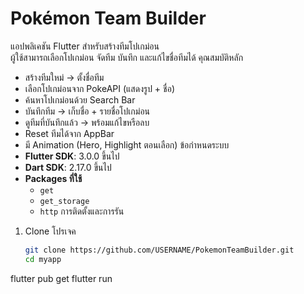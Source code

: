 # Pokémon Team Builder
แอปพลิเคชัน Flutter สำหรับสร้างทีมโปเกม่อน  
ผู้ใช้สามารถเลือกโปเกม่อน จัดทีม บันทึก และแก้ไขชื่อทีมได้
คุณสมบัติหลัก
- สร้างทีมใหม่ → ตั้งชื่อทีม
- เลือกโปเกม่อนจาก PokeAPI (แสดงรูป + ชื่อ)
- ค้นหาโปเกม่อนด้วย Search Bar
- บันทึกทีม → เก็บชื่อ + รายชื่อโปเกม่อน
- ดูทีมที่บันทึกแล้ว → พร้อมแก้ไขหรือลบ
- Reset ทีมได้จาก AppBar
- มี Animation (Hero, Highlight ตอนเลือก)
ข้อกำหนดระบบ
- **Flutter SDK**: 3.0.0 ขึ้นไป
- **Dart SDK**: 2.17.0 ขึ้นไป
- **Packages ที่ใช้**
  - `get`
  - `get_storage`
  - `http`
การติดตั้งและการรัน
1. Clone โปรเจค
   ```bash
   git clone https://github.com/USERNAME/PokemonTeamBuilder.git
   cd myapp
   
flutter pub get
flutter run
